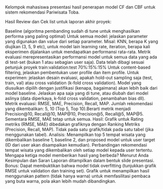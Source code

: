 Kelompok mahasiswa presentasi hasil penerapan model CF dan CBF untuk sistem rekomendasi Pariwisata Toba.

Hasil Review dan Cek list untuk laporan akhir proyek:

Baseline (algoritma pembanding sudah di tune untuk menghasilkan performa yang paling optimal)
Untuk semua model: jelaskan parameter yang digunakan dan value dari setiap parameter. Misal: KNN, berapa K yang diujikan (3, 5, 9 etc), untuk model lain learning rate, iteration, berapa kali eksperimen dijalankan untuk mendapatkan performansi rata-rata.
Metrik evaluasi merepresentasikan performansi model untuk semua data yang ada di test-set (bukan 1 atau sebagian user saja).
Data telah dibagi sesuai petunjuk proyek train:validation:test 70%:15%:15%
Untuk content-based filtering, jelaskan pembentukan user profile dan item profile.
Untuk experimen: jelaskan desain evaluasi, apakah hold-out sampling saja (test, train, val) atau cross validation (k-fold cross validation).
Model yang diusulkan dipilih dengan justifikasi (kenapa, bagaimana) akan lebih baik dari model baseline. Jelaskan apa saja yang di tune, atau diubah dari model aslinya (data diperkaya, k-fold cross validation, penambahan bias dll).
Metrik evaluasi: RMSE, MAE, Precision, Recall, MAP.
Jumlah rekomendasi yang dikembalikan: 5, 10 (Top 5, Top 10).Berarti metrik menjadi Precision@10, Recall@10, MAP@10, Precision@5, Recall@5, MAP@5. Sementara RMSE, MAE tetap untuk semua.
Hasil:
Grafik untuk Rating metriks (RMSE, MAE) dibedakan grafiknya dengan Ranking Metriks (Precision, Recall, MAP). Tidak pada satu grafik/tidak pada satu tabel (jika menggunakan tabel).
Analisis:
Menampilkan top 5 tempat wisata yang dikembalikan baseline 1, baseline 2, dan proposed model untuk user target (ID dari user akan disampaikan kemudian).
Perbandingan rekomendasi tempat wisata yang dikembalikan oleh setiap model kepada user tertentu. Mengapa ketiga model memberikan hasil yang berbeda? Menurut Anda
Kesimpulan dan Saran
Laporan ditampilkan dalam bentuk slide presentasi.
Bonus:
Dapat membuktikan bahwa model tidak overfitting (tunjukkan grafik RMSE untuk validation dan training set).
Grafik untuk menampilkan hasil menggunakan pattern (tidak hanya warna) untuk memfasilitasi pembaca yang buta warna, pola akan lebih mudah dibandingkan.
